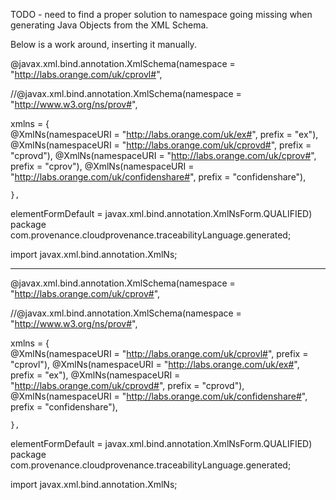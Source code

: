 TODO - need to find a proper solution to namespace going missing when generating Java Objects from the XML Schema.

Below is a work around, inserting it manually. 

@javax.xml.bind.annotation.XmlSchema(namespace = "http://labs.orange.com/uk/cprovl#",

//@javax.xml.bind.annotation.XmlSchema(namespace = "http://www.w3.org/ns/prov#",

xmlns = {   
	    @XmlNs(namespaceURI = "http://labs.orange.com/uk/ex#", prefix = "ex"),
	   @XmlNs(namespaceURI = "http://labs.orange.com/uk/cprovd#", prefix = "cprovd"),
	    @XmlNs(namespaceURI = "http://labs.orange.com/uk/cprov#", prefix = "cprov"),
	    @XmlNs(namespaceURI = "http://labs.orange.com/uk/confidenshare#", prefix = "confidenshare"),
	     
	},
 elementFormDefault = javax.xml.bind.annotation.XmlNsForm.QUALIFIED)
package com.provenance.cloudprovenance.traceabilityLanguage.generated;

import javax.xml.bind.annotation.XmlNs;



--------

@javax.xml.bind.annotation.XmlSchema(namespace = "http://labs.orange.com/uk/cprov#",

//@javax.xml.bind.annotation.XmlSchema(namespace = "http://www.w3.org/ns/prov#",

xmlns = {   
		@XmlNs(namespaceURI = "http://labs.orange.com/uk/cprovl#", prefix = "cprovl"),
		@XmlNs(namespaceURI = "http://labs.orange.com/uk/ex#", prefix = "ex"),
	   @XmlNs(namespaceURI = "http://labs.orange.com/uk/cprovd#", prefix = "cprovd"),
	    @XmlNs(namespaceURI = "http://labs.orange.com/uk/confidenshare#", prefix = "confidenshare"),
	     
	},
 elementFormDefault = javax.xml.bind.annotation.XmlNsForm.QUALIFIED)
package com.provenance.cloudprovenance.traceabilityLanguage.generated;

import javax.xml.bind.annotation.XmlNs;
